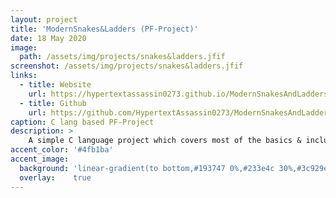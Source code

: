 ```yaml
---
layout: project
title: 'ModernSnakes&Ladders (PF-Project)'
date: 18 May 2020
image:  
  path: /assets/img/projects/snakes&ladders.jfif
screenshot: /assets/img/projects/snakes&ladders.jfif
links:
  - title: Website
    url: https://hypertextassassin0273.github.io/ModernSnakesAndLadders-PF_Project/
  - title: Github
    url: https://github.com/HypertextAssassin0273/ModernSnakesAndLadders-PF_Project
caption: C lang based PF-Project
description: >
    A simple C language project which covers most of the basics & includes some unique features, using DevC++.<br>
accent_color: '#4fb1ba'
accent_image:
  background: 'linear-gradient(to bottom,#193747 0%,#233e4c 30%,#3c929e 50%,#d5d5d4 70%,#cdccc8 100%)'
  overlay:    true
---
```

